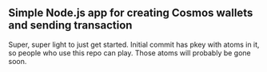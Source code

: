 ## Simple Node.js app for creating Cosmos wallets and sending transaction

Super, super light to just get started. Initial commit has pkey with atoms in it, so people who use this repo can play. Those atoms will probably be gone soon.
